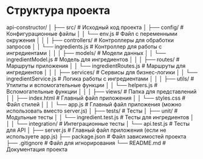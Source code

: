 # Структура проекта

api-constructor/
│
├── src/                          # Исходный код проекта
│   ├── config/                   # Конфигурационные файлы
│   │   └── env.js                # Файл с переменными окружения
│   │
│   ├── controllers/              # Контроллеры для обработки запросов
│   │   └── ingredients.js         # Контроллер для работы с ингредиентами
│   │
│   ├── models/                   # Модели данных
│   │   └── ingredientModel.js     # Модель для ингредиентов
│   │
│   ├── routes/                   # Маршруты приложения
│   │   └── ingredientRoutes.js    # Маршруты для ингредиентов
│   │
│   ├── services/                 # Сервисы для бизнес-логики
│   │   └── ingredientService.js   # Логика работы с ингредиентами
│   │
│   ├── utils/                    # Утилиты и вспомогательные функции
│   │   └── helpers.js             # Вспомогательные функции
│   │
│   ├── views/                    # Папка для представлений
│   │   ├── index.html            # Главный файл приложения
│   │   └── styles.css            # Файл стилей
│   │
│   └── app.js                    # Главный файл приложения (можно использовать вместо server.js)
│
├── tests/                        # Тесты
│   ├── unit/                     # Модульные тесты
│   │   └── ingredient.test.js     # Тесты для ингредиентов
│   │
│   └── integration/              # Интеграционные тесты
│       └── api.test.js           # Тесты для API
│
├── server.js                     # Главный файл приложения (если не используете app.js)
├── package.json                  # Файл зависимостей проекта
├── .gitignore                    # Файл для игнорирования
└── README.md                     # Документация проекта